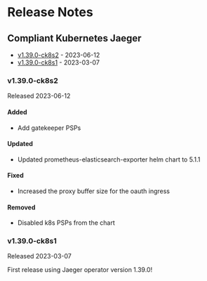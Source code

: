 # Release Notes


## Compliant Kubernetes Jaeger
<!-- BEGIN TOC -->
- [v1.39.0-ck8s2](#v1390-ck8s2) - 2023-06-12
- [v1.39.0-ck8s1](#v1390-ck8s1) - 2023-03-07
<!-- END TOC -->

### v1.39.0-ck8s2

Released 2023-06-12

#### Added

- Add gatekeeper PSPs

#### Updated

-  Updated prometheus-elasticsearch-exporter helm chart to 5.1.1

#### Fixed

- Increased the proxy buffer size for the oauth ingress

#### Removed

- Disabled k8s PSPs from the chart

### v1.39.0-ck8s1

Released 2023-03-07

First release using Jaeger operator version 1.39.0!
